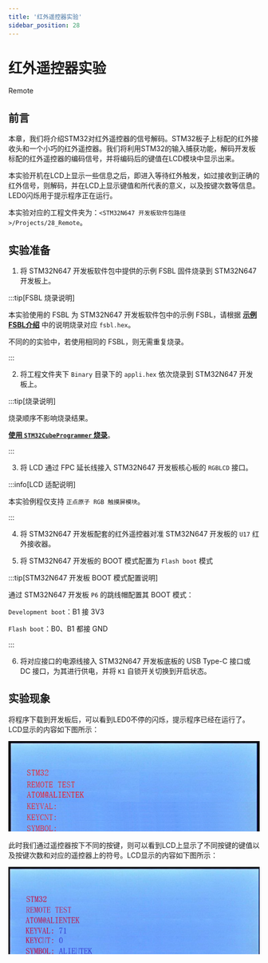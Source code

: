 ```yaml
---
title: '红外遥控器实验'
sidebar_position: 28
---
```


# 红外遥控器实验

Remote

## 前言

本章，我们将介绍STM32对红外遥控器的信号解码。STM32板子上标配的红外接收头和一个小巧的红外遥控器。我们将利用STM32的输入捕获功能，解码开发板标配的红外遥控器的编码信号，并将编码后的键值在LCD模块中显示出来。

本实验开机在LCD上显示一些信息之后，即进入等待红外触发，如过接收到正确的红外信号，则解码，并在LCD上显示键值和所代表的意义，以及按键次数等信息。LED0闪烁用于提示程序正在运行。

本实验对应的工程文件夹为：`<STM32N647 开发板软件包路径>/Projects/28_Remote`。

## 实验准备

1. 将 STM32N647 开发板软件包中提供的示例 FSBL 固件烧录到 STM32N647 开发板上。

:::tip[FSBL 烧录说明]

本实验使用的 FSBL 为 STM32N647 开发板软件包中的示例 FSBL，请根据 [**示例 FSBL介绍**](../start-guide/software-package/software-package.md#fsbl) 中的说明烧录对应 `fsbl.hex`。

不同的的实验中，若使用相同的 FSBL，则无需重复烧录。

:::

2. 将工程文件夹下 `Binary` 目录下的 `appli.hex` 依次烧录到 STM32N647 开发板上。

:::tip[烧录说明]

烧录顺序不影响烧录结果。

[**使用 `STM32CubeProgrammer` 烧录**](../start-guide/start-development/step-by-step.md#step-3-使用-stm32cubeprogrammer-烧录)。

:::

3. 将 LCD 通过 FPC 延长线接入 STM32N647 开发板核心板的 `RGBLCD` 接口。

:::info[LCD 适配说明]

本实验例程仅支持 `正点原子 RGB 触摸屏模块`。

:::

4. 将 STM32N647 开发板配套的红外遥控器对准 STM32N647 开发板的 `U17` 红外接收器。

5. 将 STM32N647 开发板的 BOOT 模式配置为 `Flash boot` 模式

:::tip[STM32N647 开发板 BOOT 模式配置说明]

通过 STM32N647 开发板 `P6` 的跳线帽配置其 BOOT 模式：

`Development boot`：B1 接 3V3

`Flash boot`：B0、B1 都接 GND

:::

6. 将对应接口的电源线接入 STM32N647 开发板底板的 USB Type-C 接口或 DC 接口，为其进行供电，并将 `K1` 自锁开关切换到开启状态。

## 实验现象

将程序下载到开发板后，可以看到LED0不停的闪烁，提示程序已经在运行了。LCD显示的内容如下图所示：

![img](./img/30.png)

此时我们通过遥控器按下不同的按键，则可以看到LCD上显示了不同按键的键值以及按键次数和对应的遥控器上的符号。LCD显示的内容如下图所示：

![img](./img/31.png)